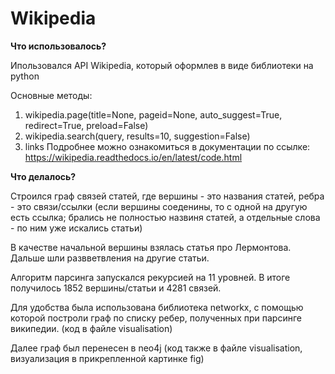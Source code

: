 # Wikipedia

**Что использовалось?**

Ипользовался API Wikipedia, который оформлев в виде библиотеки на python

Основные методы:
1. wikipedia.page(title=None, pageid=None, auto_suggest=True, redirect=True, preload=False)
2. wikipedia.search(query, results=10, suggestion=False)
3. links
Подробнее можно ознакомиться в документации по ссылке: https://wikipedia.readthedocs.io/en/latest/code.html

**Что делалось?**

Строился граф связей статей, где вершины - это названия статей, ребра - это связи/ссылки (если вершины соеденины, то с одной на другую есть ссылка; брались не полностью назвиня статей, а отдельные слова - по ним уже искались статьи)

В качестве начальной вершины взялась статья про Лермонтова. Дальше шли развветвления на другие статьи.

Алгоритм парсинга запускался рекурсией на 11 уровней. В итоге получилось 1852 вершины/статьи и 4281 связей.

Для удобства была использована библиотека networkx, с помощью которой построли граф по списку ребер, полученных при парсинге википедии. (код в файле visualisation)

Далее граф был перенесен в neo4j (код также в файле visualisation, визуализация в прикрепленной картинке fig)
